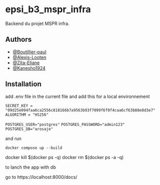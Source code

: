 
# epsi_b3_mspr_infra

Backend du projet MSPR infra.


## Authors

- [@Boutillier-paul](https://github.com/Boutillier-paul)
- [@Alexis-Looten](https://github.com/Alexis-Looten)
- [@Zita-Eliane](https://github.com/Zita-Eliane)
- [@Kanesho1924](https://github.com/Kanesho1924)


## Installation

add .env file in the current file and add this for a local environnement

`SECRET_KEY = "09d25e094faa6ca2556c818166b7a9563b93f7099f6f0f4caa6cf63b88e8d3e7"`
`ALGORITHM = "HS256"`


`POSTGRES_USER="postgres"`
`POSTGRES_PASSWORD="admin123"`
`POSTGRES_DB="arosaje"`

and run 

`docker compose up --build`

docker kill $(docker ps -q)
docker rm $(docker ps -a -q)

to lanch the app with db

go to https://localhost:8000/docs/